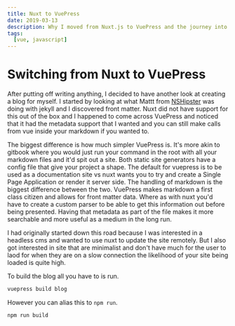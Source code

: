 ```yaml
---
title: Nuxt to VuePress
date: 2019-03-13
description: Why I moved from Nuxt.js to VuePress and the journey into a custom theme.
tags:
  [vue, javascript]
---
```


# Switching from Nuxt to VuePress

After putting off writing anything, I decided to have another look at creating a blog for myself. I started by looking at what Mattt from [NSHipster](http://www.nshipster.com) was doing with jekyll and I discovered front matter. Nuxt did not have support for this out of the box and I happened to come across VuePress and noticed that it had the metadata support that I wanted and you can still make calls from vue inside your markdown if you wanted to.

The biggest difference is how much simpler VuePress is. It's more akin to gitbook where you would just run your command in the root with all your markdown files and it'd spit out a site. Both static site generators have a config file that give your project a shape. The default for vuepress is to be used as a documentation site vs nuxt wants you to try and create a Single Page Application or render it server side. The handling of markdown is the biggest difference between the two. VuePress makes markdown a first class citizen and allows for front matter data. Where as with nuxt you'd have to create a custom parser to be able to get this information out before being presented. Having that metadata as part of the file makes it more searchable and more useful as a medium in the long run.

I had originally started down this road because I was interested in a headless cms and wanted to use nuxt to update the site remotely. But I also got interested in site that are minimalist and don't have much for the user to laod for when they are on a slow connection the likelihood of your site being loaded is quite high.

To build the blog all you have to is run.

```bash
vuepress build blog
```

However you can alias this to `npm run`.

```bash
npm run build
```

